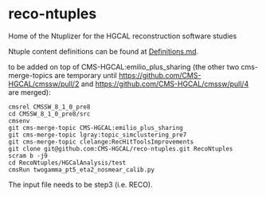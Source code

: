 # reco-ntuples
Home of the Ntuplizer for the HGCAL reconstruction software studies

Ntuple content definitions can be found at [Definitions.md](Definitions.md).

to be added on top of CMS-HGCAL:emilio_plus_sharing (the other two cms-merge-topics are temporary until https://github.com/CMS-HGCAL/cmssw/pull/2 and https://github.com/CMS-HGCAL/cmssw/pull/4 are merged):

```
cmsrel CMSSW_8_1_0_pre8
cd CMSSW_8_1_0_pre8/src
cmsenv
git cms-merge-topic CMS-HGCAL:emilio_plus_sharing
git cms-merge-topic lgray:topic_simclustering_pre7
git cms-merge-topic clelange:RecHitToolsImprovements
git clone git@github.com:CMS-HGCAL/reco-ntuples.git RecoNtuples
scram b -j9
cd RecoNtuples/HGCalAnalysis/test
cmsRun twogamma_pt5_eta2_nosmear_calib.py
```

The input file needs to be step3 (i.e. RECO).
